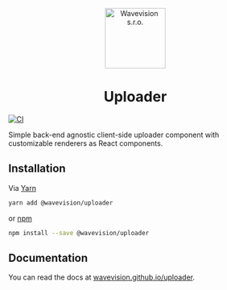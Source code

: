 <p align="center"><a href="https://github.com/wavevision"><img alt="Wavevision s.r.o." src="https://wavevision.com/images/wavevision-logo.png" width="120" /></a></p>
<h1 align="center">Uploader</h1>

[![CI](https://github.com/wavevision/uploader/workflows/CI/badge.svg)](https://github.com/wavevision/uploader/actions?query=workflow%3ACI)

Simple back-end agnostic client-side uploader component with customizable renderers as React components.

## Installation

Via [Yarn](https://yarnpkg.com)

```bash
yarn add @wavevision/uploader
```

or [npm](https://npmjs.com)

```bash
npm install --save @wavevision/uploader
```

## Documentation

You can read the docs at [wavevision.github.io/uploader](https://wavevision.github.io/uploader).
